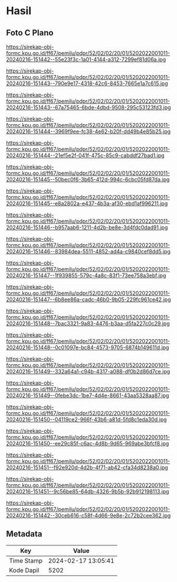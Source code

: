 # Hasil

## Foto C Plano

https://sirekap-obj-formc.kpu.go.id/ff67/pemilu/pdpr/52/02/02/20/01/5202022001011-20240216-151442--55e23f3c-1a01-4144-a312-7299ef81d06a.jpg

https://sirekap-obj-formc.kpu.go.id/ff67/pemilu/pdpr/52/02/02/20/01/5202022001011-20240216-151443--790e9e17-4318-42c6-8453-7665e1a7c615.jpg

https://sirekap-obj-formc.kpu.go.id/ff67/pemilu/pdpr/52/02/02/20/01/5202022001011-20240216-151443--67a75465-6bde-4dbd-9508-295c53123fd3.jpg

https://sirekap-obj-formc.kpu.go.id/ff67/pemilu/pdpr/52/02/02/20/01/5202022001011-20240216-151444--3969f9ee-fc38-4e62-b20f-dd49b4e85b25.jpg

https://sirekap-obj-formc.kpu.go.id/ff67/pemilu/pdpr/52/02/02/20/01/5202022001011-20240216-151444--21ef5e2f-041f-475c-85c9-cabddf27bad1.jpg

https://sirekap-obj-formc.kpu.go.id/ff67/pemilu/pdpr/52/02/02/20/01/5202022001011-20240216-151445--50bec0f6-3b65-412d-994c-6cbc05fd87da.jpg

https://sirekap-obj-formc.kpu.go.id/ff67/pemilu/pdpr/52/02/02/20/01/5202022001011-20240216-151445--e8a2802a-e437-4b3a-af30-ebd1af996211.jpg

https://sirekap-obj-formc.kpu.go.id/ff67/pemilu/pdpr/52/02/02/20/01/5202022001011-20240216-151446--b957aab6-1211-4d2b-be8e-3d4fdc0dad91.jpg

https://sirekap-obj-formc.kpu.go.id/ff67/pemilu/pdpr/52/02/02/20/01/5202022001011-20240216-151446--83984dea-5511-4852-ad4a-c9840cef8dd5.jpg

https://sirekap-obj-formc.kpu.go.id/ff67/pemilu/pdpr/52/02/02/20/01/5202022001011-20240216-151447--1f939855-579c-4a8c-83f1-73ee758a3ebf.jpg

https://sirekap-obj-formc.kpu.go.id/ff67/pemilu/pdpr/52/02/02/20/01/5202022001011-20240216-151447--6b8ee86a-cadc-46b0-9b05-229fc961ce42.jpg

https://sirekap-obj-formc.kpu.go.id/ff67/pemilu/pdpr/52/02/02/20/01/5202022001011-20240216-151448--7bac3321-9a83-4476-b3aa-d5fa227c0c29.jpg

https://sirekap-obj-formc.kpu.go.id/ff67/pemilu/pdpr/52/02/02/20/01/5202022001011-20240216-151448--0c01097e-bc84-4573-9705-6874b149611d.jpg

https://sirekap-obj-formc.kpu.go.id/ff67/pemilu/pdpr/52/02/02/20/01/5202022001011-20240216-151449--332a64a1-c94b-4317-a088-df0b2d86d7ce.jpg

https://sirekap-obj-formc.kpu.go.id/ff67/pemilu/pdpr/52/02/02/20/01/5202022001011-20240216-151449--0febe3dc-1be7-4d4e-8661-43aa5328aa87.jpg

https://sirekap-obj-formc.kpu.go.id/ff67/pemilu/pdpr/52/02/02/20/01/5202022001011-20240216-151450--04119ce2-966f-43b6-a81d-5fd8c1eda30d.jpg

https://sirekap-obj-formc.kpu.go.id/ff67/pemilu/pdpr/52/02/02/20/01/5202022001011-20240216-151450--ee29c85f-c6ac-4d8b-9d65-969abe3bfcf8.jpg

https://sirekap-obj-formc.kpu.go.id/ff67/pemilu/pdpr/52/02/02/20/01/5202022001011-20240216-151451--f92e920d-4d2b-4f71-ab42-cfa34d8238a0.jpg

https://sirekap-obj-formc.kpu.go.id/ff67/pemilu/pdpr/52/02/02/20/01/5202022001011-20240216-151451--9c56be85-64db-4326-9b5b-92b912198113.jpg

https://sirekap-obj-formc.kpu.go.id/ff67/pemilu/pdpr/52/02/02/20/01/5202022001011-20240216-151442--30ceb616-c58f-4d66-9e8e-2c72b2cee362.jpg


## Metadata

| Key        | Value               |
| ---------- | ------------------- |
| Time Stamp | 2024-02-17 13:05:41 |
| Kode Dapil | 5202                |



